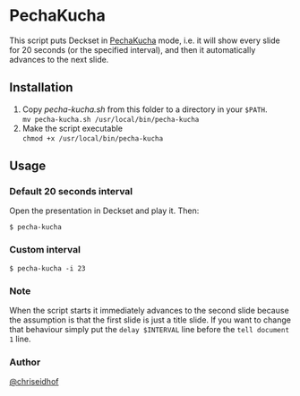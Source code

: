 # PechaKucha

This script puts Deckset in [PechaKucha](https://en.wikipedia.org/wiki/PechaKucha) mode,
i.e. it will show every slide for 20 seconds (or the specified interval), and then it
automatically advances to the next slide.


## Installation

1. Copy _pecha-kucha.sh_ from this folder to a directory in your `$PATH`.  
   `mv pecha-kucha.sh /usr/local/bin/pecha-kucha`
2. Make the script executable  
   `chmod +x /usr/local/bin/pecha-kucha`


## Usage

### Default 20 seconds interval

Open the presentation in Deckset and play it. Then:

```shell
$ pecha-kucha
```


### Custom interval

```shell
$ pecha-kucha -i 23
```


### Note

When the script starts it immediately advances to the second slide because the assumption is 
that the first slide is just a title slide. If you want to change that behaviour simply put
the  `delay $INTERVAL` line before the `tell document 1` line.


### Author

[@chriseidhof](https://github.com/chriseidhof)

